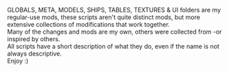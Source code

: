 GLOBALS, META, MODELS, SHIPS, TABLES, TEXTURES & UI folders are my regular-use mods, these scripts aren't quite distinct mods, but more extensive collections of modifications that work together.<br>
Many of the changes and mods are my own, others were collected from -or inspired by others.<br>
All scripts have a short description of what they do, even if the name is not always descriptive.<br>
Enjoy :)<br>

